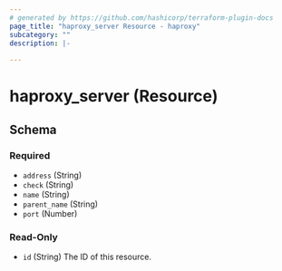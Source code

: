 ```yaml
---
# generated by https://github.com/hashicorp/terraform-plugin-docs
page_title: "haproxy_server Resource - haproxy"
subcategory: ""
description: |-
  
---
```


# haproxy_server (Resource)





<!-- schema generated by tfplugindocs -->
## Schema

### Required

- `address` (String)
- `check` (String)
- `name` (String)
- `parent_name` (String)
- `port` (Number)

### Read-Only

- `id` (String) The ID of this resource.


